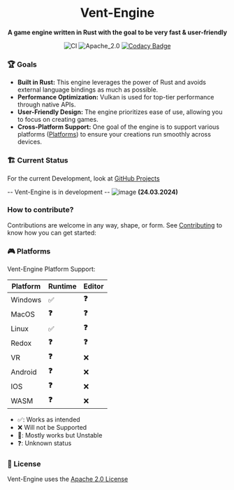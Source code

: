 <div align="center">

# Vent-Engine

**A game engine written in Rust with the goal to be very fast & user-friendly**

![CI](https://github.com/Snowiiii/Vent-Engine/actions/workflows/rust.yml/badge.svg)
![Apache_2.0](https://img.shields.io/badge/license-Apache_2.0-blue.svg)
[![Codacy Badge](https://app.codacy.com/project/badge/Grade/f9d502f771314c628eee53e1369c750a)](https://app.codacy.com/gh/Snowiiii/Vent-Engine/dashboard?utm_source=gh&utm_medium=referral&utm_content=&utm_campaign=Badge_grade)

</div>

### 🏆 Goals

* **Built in Rust:** This engine leverages the power of Rust and avoids external language bindings as much as possible.
* **Performance Optimization:** Vulkan is used for top-tier performance through native APIs.
* **User-Friendly Design:** The engine prioritizes ease of use, allowing you to focus on creating games.
* **Cross-Platform Support:** One goal of the engine is to support various platforms ([Platforms](#platforms)) to ensure your creations run smoothly across devices.


### 🏗 Current Status

For the current Development, look at [GitHub Projects](https://github.com/Snowiiii/Vent-Engine/projects?query=is%3Aopen)


-- Vent-Engine is in development --
![image](https://github.com/Snowiiii/Vent-Engine/assets/71594357/2dcbdfb8-7b51-47fa-a809-da5c62efa95c)
**(24.03.2024)**


### How to contribute?

Contributions are welcome in any way, shape, or form. See [Contributing](CONTRIBUTING) to know how you can get started:

### 🎮 Platforms

Vent-Engine Platform Support:

| Platform | Runtime | Editor |
| -------- | ------- | ------ |
| Windows  | ✅️       | **❓**  |
| MacOS    | **❓**   | **❓**  |
| Linux    | ✅️       | **❓**  |
| Redox    | **❓**   | **❓**  |
| VR       | **❓**   | ❌      |
| Android  | **❓**   | ❌      |
| IOS      | **❓**   | ❌      |
| WASM     | **❓**   | ❌      |

- ✅: Works as intended
- ❌ Will not be Supported
- 😬: Mostly works but Unstable
- ❓: Unknown status

### 📝 License

Vent-Engine uses the [Apache 2.0 License](LICENSE)
